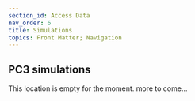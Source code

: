 ```yaml
---
section_id: Access Data
nav_order: 6
title: Simulations
topics: Front Matter; Navigation
---
```


## PC3 simulations

This location is empty for the moment. more to come...
